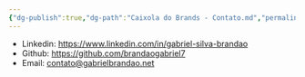 ```yaml
---
{"dg-publish":true,"dg-path":"Caixola do Brands - Contato.md","permalink":"/caixola-do-brands-contato/","title":"Contato","pinned":true,"created":"2025-06-21T21:39:08.264-03:00","updated":"2025-06-21T22:35:24.106-03:00"}
---
```


- Linkedin: https://www.linkedin.com/in/gabriel-silva-brandao
- Github: https://github.com/brandaogabriel7
- Email: contato@gabrielbrandao.net